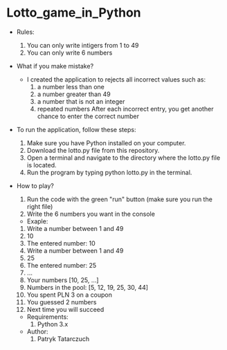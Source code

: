 # Lotto_game_in_Python
- Rules:
    1. You can only write intigers from 1 to 49
    2. You can only write 6 numbers
       
- What if you make mistake?
  - I created the application to rejects all incorrect values such as:
      1. a number less than one
      2. a number greater than 49
      3. a number that is not an integer
      4. repeated numbers
    After each incorrect entry, you get another chance to enter the correct number
    
- To run the application, follow these steps:
    1.  Make sure you have Python installed on your computer.
    2.  Download the lotto.py file from this repository.
    3. Open a terminal and navigate to the directory where the lotto.py file is located.
    4. Run the program by typing python lotto.py in the terminal.

- How to play?
    1. Run the code with the green "run" button (make sure you run the right file)
    2. Write the 6 numbers you want in the console
    - Exaple:
    1. Write a number between 1 and 49
    2. 10
    3. The entered number: 10
    4. Write a number between 1 and 49
    5. 25
    6. The entered number: 25
    7. ...
    8. Your numbers [10, 25, ...]
    9. Numbers in the pool: [5, 12, 19, 25, 30, 44]
    10. You spent PLN 3 on a coupon
    11. You guessed 2 numbers
    12. Next time you will succeed

  - Requirements:
     1. Python 3.x
  - Author:
     1. Patryk Tatarczuch
